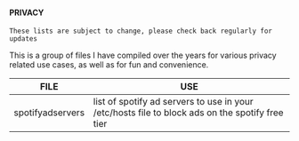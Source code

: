 #### PRIVACY

`These lists are subject to change, please check back regularly for updates`

This is a group of files I have compiled over the years for various privacy related use cases, as well as for fun and convenience. 


| FILE | USE |
|---|---|
| spotifyadservers | list of spotify ad servers to use in your /etc/hosts file to block ads on the spotify free tier |
